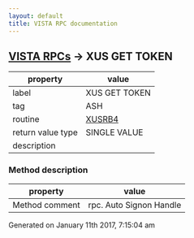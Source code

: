 ```yaml
---
layout: default
title: VISTA RPC documentation
---
```




## [VISTA RPCs](TableOfContent.md) &#8594; XUS GET TOKEN 

 property | value 
--- | --- 
 label | XUS GET TOKEN
 tag | ASH
 routine | [XUSRB4](http://code.osehra.org/dox/Routine_XUSRB4_source.html)
 return value type | SINGLE VALUE
 description | 


### Method description

 property | value 
--- | --- 
 Method comment | rpc. Auto Signon Handle




 Generated on January 11th 2017, 7:15:04 am
